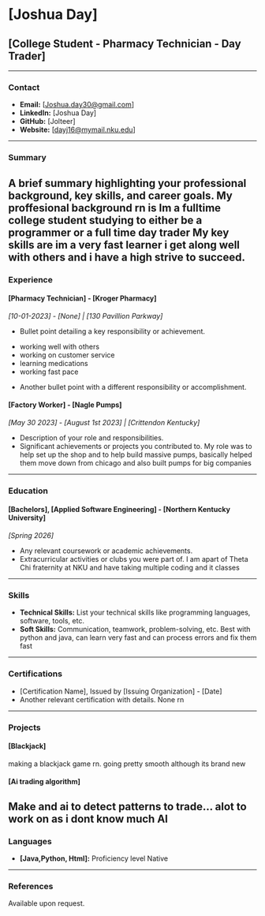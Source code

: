 # [Joshua Day]
## [College Student - Pharmacy Technician - Day Trader]

---

### Contact
- **Email:** [Joshua.day30@gmail.com]
- **LinkedIn:** [Joshua Day]
- **GitHub:** [Jolteer]
- **Website:** [dayj16@mymail.nku.edu]

---

### Summary
A brief summary highlighting your professional background, key skills, and career goals.
My proffesional background rn is Im a fulltime college student studying to either be a programmer or a full time day trader
My key skills are im a very fast learner i get along well with others and i have a high strive to succeed. 
---

### Experience

#### [Pharmacy Technician] - [Kroger Pharmacy]
*_[10-01-2023] - [None] | [130 Pavillion Parkway]_*
- Bullet point detailing a key responsibility or achievement.
* working well with others
* working on customer service
* learning medications
* working fast pace

- Another bullet point with a different responsibility or accomplishment.

#### [Factory Worker] - [Nagle Pumps]
*_[May 30 2023] - [August 1st 2023] | [Crittendon Kentucky]_*
- Description of your role and responsibilities.
- Significant achievements or projects you contributed to.
My role was to help set up the shop and to help build massive pumps, basically helped them move down from chicago and also built pumps for big companies
---

### Education

#### [Bachelors], [Applied Software Engineering] - [Northern Kentucky University]
*_[Spring 2026]_*
- Any relevant coursework or academic achievements.
- Extracurricular activities or clubs you were part of.
I am apart of Theta Chi fraternity at NKU and have taking multiple coding and it classes
---

### Skills
- **Technical Skills:** List your technical skills like programming languages, software, tools, etc.
- **Soft Skills:** Communication, teamwork, problem-solving, etc.
Best with python and java, can learn very fast and can process errors and fix them fast
---

### Certifications
- [Certification Name], Issued by [Issuing Organization] - [Date]
- Another relevant certification with details.
None rn
---

### Projects
#### [Blackjack]
making a blackjack game rn. going pretty smooth although its brand new
#### [Ai trading algorithm]
Make and ai to detect patterns to trade... alot to work on as i dont know much AI
---

### Languages
- **[Java,Python, Html]:** Proficiency level Native
---

### References
Available upon request.